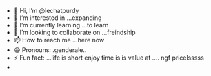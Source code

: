 - 👋 Hi, I’m @lechatpurdy
- 👀 I’m interested in ...expanding
- 🌱 I’m currently learning ...to learn
- 💞️ I’m looking to collaborate on ...freindship
- 📫 How to reach me ...here now
- 😄 Pronouns: .genderale..
- ⚡ Fun fact: ...life is short enjoy time is is value at .... ngf pricelsssss
- 

<!---
lechatpurdy/lechatpurdy is a ✨ special ✨ repository because its `README.md` (this file) appears on your GitHub profile.
You can click the Preview link to take a look at your changes.
--->
